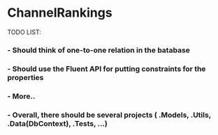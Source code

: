 # ChannelRankings

TODO LIST:
### - Should think of one-to-one relation in the batabase
### - Should use the Fluent API for putting constraints for the properties
### - More..

### - Overall, there should be several projects ( .Models, .Utils, .Data(DbContext), .Tests, ...)
